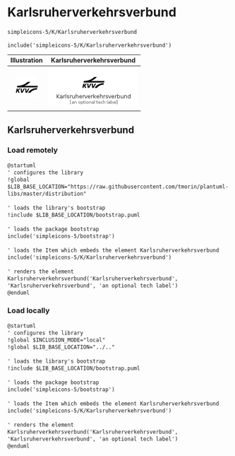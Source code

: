 # Karlsruherverkehrsverbund


```text
simpleicons-5/K/Karlsruherverkehrsverbund
```

```text
include('simpleicons-5/K/Karlsruherverkehrsverbund')
```



| Illustration | Karlsruherverkehrsverbund |
| :---: | :---: |
| ![illustration for Illustration](../../simpleicons-5/K/Karlsruherverkehrsverbund.png) | ![illustration for Karlsruherverkehrsverbund](../../simpleicons-5/K/Karlsruherverkehrsverbund.Local.png) |




## Karlsruherverkehrsverbund

### Load remotely
```plantuml
@startuml
' configures the library
!global $LIB_BASE_LOCATION="https://raw.githubusercontent.com/tmorin/plantuml-libs/master/distribution"

' loads the library's bootstrap
!include $LIB_BASE_LOCATION/bootstrap.puml

' loads the package bootstrap
include('simpleicons-5/bootstrap')

' loads the Item which embeds the element Karlsruherverkehrsverbund
include('simpleicons-5/K/Karlsruherverkehrsverbund')

' renders the element
Karlsruherverkehrsverbund('Karlsruherverkehrsverbund', 'Karlsruherverkehrsverbund', 'an optional tech label')
@enduml
```

### Load locally
```plantuml
@startuml
' configures the library
!global $INCLUSION_MODE="local"
!global $LIB_BASE_LOCATION="../.."

' loads the library's bootstrap
!include $LIB_BASE_LOCATION/bootstrap.puml

' loads the package bootstrap
include('simpleicons-5/bootstrap')

' loads the Item which embeds the element Karlsruherverkehrsverbund
include('simpleicons-5/K/Karlsruherverkehrsverbund')

' renders the element
Karlsruherverkehrsverbund('Karlsruherverkehrsverbund', 'Karlsruherverkehrsverbund', 'an optional tech label')
@enduml
```

